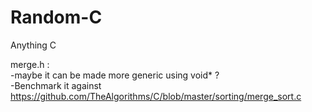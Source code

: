 # Random-C
Anything C

merge.h : <br />
-maybe it can be made more generic using void* ? <br />
-Benchmark it against https://github.com/TheAlgorithms/C/blob/master/sorting/merge_sort.c
